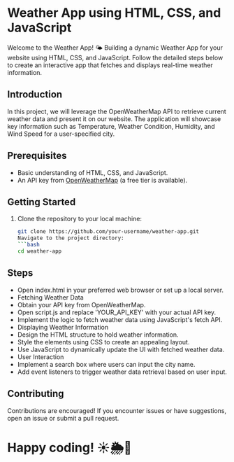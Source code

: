 # Weather App using HTML, CSS, and JavaScript

Welcome to the Weather App! 🌤️ Building a dynamic Weather App for your website using HTML, CSS, and JavaScript. Follow the detailed steps below to create an interactive app that fetches and displays real-time weather information.

## Introduction
In this project, we will leverage the OpenWeatherMap API to retrieve current weather data and present it on our website. The application will showcase key information such as Temperature, Weather Condition, Humidity, and Wind Speed for a user-specified city.

## Prerequisites
- Basic understanding of HTML, CSS, and JavaScript.
- An API key from [OpenWeatherMap](https://openweathermap.org/) (a free tier is available).

## Getting Started
1. Clone the repository to your local machine:
   ```bash
   git clone https://github.com/your-username/weather-app.git
   Navigate to the project directory:
   ```bash
   cd weather-app

## Steps
- Open index.html in your preferred web browser or set up a local server.
- Fetching Weather Data
- Obtain your API key from OpenWeatherMap.
- Open script.js and replace 'YOUR_API_KEY' with your actual API key.
- Implement the logic to fetch weather data using JavaScript's fetch API.
- Displaying Weather Information
- Design the HTML structure to hold weather information.
- Style the elements using CSS to create an appealing layout.
- Use JavaScript to dynamically update the UI with fetched weather data.
- User Interaction
- Implement a search box where users can input the city name.
- Add event listeners to trigger weather data retrieval based on user input.

## Contributing
Contributions are encouraged! If you encounter issues or have suggestions, open an issue or submit a pull request.


# Happy coding! ☀️🌦️🌈
